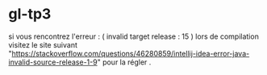 # gl-tp3


si vous rencontrez l'erreur : ( invalid target release : 15 ) lors de compilation visitez le site suivant
"https://stackoverflow.com/questions/46280859/intellij-idea-error-java-invalid-source-release-1-9" pour la régler .
